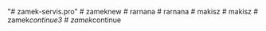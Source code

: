 "# zamek-servis.pro" 
#   z a m e k n e w  
 #   r a r n a n a  
 #   r a r n a n a  
 #   m a k i s z  
 #   m a k i s z  
 #   z a m e k _ c o n t i n u e 3  
 #   z a m e k _ c o n t i n u e  
 